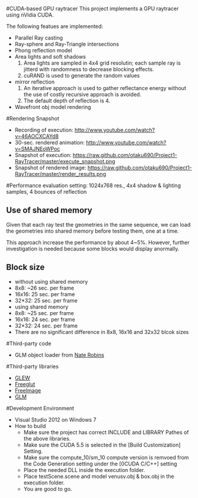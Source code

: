 #CUDA-based GPU raytracer 
This project implements a GPU raytracer using nVidia CUDA.  
  
The following featues are implemented:

* Parallel Ray casting
* Ray-sphere and Ray-Triangle intersections 
* Phong reflection model
* Area lights and soft shadows
  1. Area lights are sampled in 4x4 grid resolutin; each sample ray is jitterd with randomness to decrease blocking effects.  
  2. cuRAND is used to generate the random values 
* mirror reflection  
  1. An iterative approach is used to gather reflectance energy without the use of costly recursive approach is avoided.  
  2. The default depth of reflection is 4.
* Wavefront obj model rendering

#Rendering Snapshot
 * Recording of execution: http://www.youtube.com/watch?v=46AOCXCAYd8
 * 30-sec. rendered animation: http://www.youtube.com/watch?v=SMAJNEoWPoc
 * Snapshot of execution: https://raw.github.com/otaku690/Project1-RayTracer/master/execute_snapshot.png
 * Snapshot of rendered image: https://raw.github.com/otaku690/Project1-RayTracer/master/render_results.png

#Performance evaluation
 setting: 1024x768 res., 4x4 shadow & lighting samples, 4 bounces of reflection
## Use of shared memory
  Given that each ray test the geometries in the same sequence, we can load the geometries into shared memory before testing them, one at a time.  
    
  This approach increase the performance by about 4~5%. However, further investigation is needed because some blocks would display anormally.
## Block size 
 * without using shared memory
  * 8x8: ~26 sec. per frame
  * 16x16: 25 sec. per frame
  * 32*32: 25 sec. per frame
 * using shared memory
  * 8x8: ~25 sec. per frame
  * 16x16: 24 sec. per frame
  * 32*32: 24 sec. per frame
 * There are no significant difference in 8x8, 16x16 and 32x32 blcok sizes
 



#Third-party code
 * GLM object loader from [Nate Robins](https://user.xmission.com/~nate/tutors.html)

#Third-party libraries
  * [GLEW](http://glew.sourceforge.net/)
  * [Freeglut](http://freeglut.sourceforge.net/)
  * [FreeImage](http://freeimage.sourceforge.net/)
  * [GLM](http://glm.g-truc.net/0.9.4/index.html)  
  
#Development Environment
* Visual Studio 2012 on Windows 7
* How to build
  * Make sure the project has correct INCLUDE and LIBRARY Pathes of the above libraries.
  * Make sure the CUDA 5.5 is selected in the [Build Customization] Setting.
  * Make sure the compute_10/sm_10 compute version is remvoed from the Code Generation setting under the [0CUDA C/C++] setting
  * Place the needed DLL inside the execution folder.
  * Place testScene.scene and model venusv.obj & box.obj in the execution folder.
  * You are good to go.